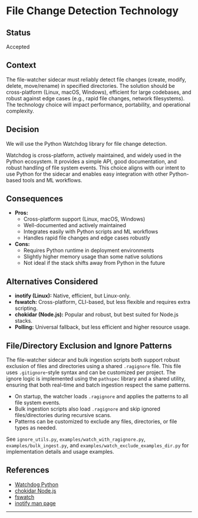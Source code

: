 # File Change Detection Technology

## Status
Accepted

## Context
The file-watcher sidecar must reliably detect file changes (create, modify, delete, move/rename) in specified directories. The solution should be cross-platform (Linux, macOS, Windows), efficient for large codebases, and robust against edge cases (e.g., rapid file changes, network filesystems). The technology choice will impact performance, portability, and operational complexity.

## Decision
We will use the Python Watchdog library for file change detection.

Watchdog is cross-platform, actively maintained, and widely used in the Python ecosystem. It provides a simple API, good documentation, and robust handling of file system events. This choice aligns with our intent to use Python for the sidecar and enables easy integration with other Python-based tools and ML workflows.

## Consequences
- **Pros:**
  - Cross-platform support (Linux, macOS, Windows)
  - Well-documented and actively maintained
  - Integrates easily with Python scripts and ML workflows
  - Handles rapid file changes and edge cases robustly
- **Cons:**
  - Requires Python runtime in deployment environments
  - Slightly higher memory usage than some native solutions
  - Not ideal if the stack shifts away from Python in the future

## Alternatives Considered
- **inotify (Linux):** Native, efficient, but Linux-only.
- **fswatch:** Cross-platform, CLI-based, but less flexible and requires extra scripting.
- **chokidar (Node.js):** Popular and robust, but best suited for Node.js stacks.
- **Polling:** Universal fallback, but less efficient and higher resource usage.

## File/Directory Exclusion and Ignore Patterns

The file-watcher sidecar and bulk ingestion scripts both support robust exclusion of files and directories using a shared `.ragignore` file. This file uses `.gitignore`-style syntax and can be customized per project. The ignore logic is implemented using the `pathspec` library and a shared utility, ensuring that both real-time and batch ingestion respect the same patterns.

- On startup, the watcher loads `.ragignore` and applies the patterns to all file system events.
- Bulk ingestion scripts also load `.ragignore` and skip ignored files/directories during recursive scans.
- Patterns can be customized to exclude any files, directories, or file types as needed.

See `ignore_utils.py`, `examples/watch_with_ragignore.py`, `examples/bulk_ingest.py`, and `examples/watch_exclude_examples_dir.py` for implementation details and usage examples.

## References
- [Watchdog Python](https://github.com/gorakhargosh/watchdog)
- [chokidar Node.js](https://github.com/paulmillr/chokidar)
- [fswatch](https://github.com/emcrisostomo/fswatch)
- [inotify man page](https://man7.org/linux/man-pages/man7/inotify.7.html)

---
